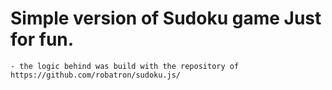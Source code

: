 # Simple version of Sudoku game Just for fun.

    - the logic behind was build with the repository of https://github.com/robatron/sudoku.js/
